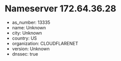 # Nameserver 172.64.36.28

* as_number: 13335
* name: Unknown
* city: Unknown
* country: US
* organization: CLOUDFLARENET
* version: Unknown
* dnssec: true
